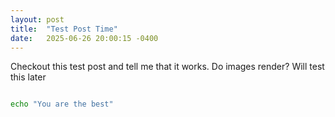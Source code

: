 ```yaml
---
layout: post
title:  "Test Post Time"
date:   2025-06-26 20:00:15 -0400
---
```


Checkout this test post and tell me that it works. Do images render? Will test this later

```bash

echo "You are the best"

```